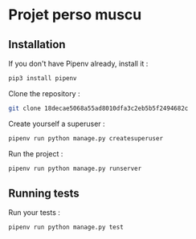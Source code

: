 # Projet perso muscu

## Installation

If you don't have Pipenv already, install it :
```bash
pip3 install pipenv
```

Clone the repository :
```bash
git clone 18decae5068a55ad8010dfa3c2eb5b5f2494682c
```

Create yourself a superuser :
```bash
pipenv run python manage.py createsuperuser
```

Run the project :
```bash
pipenv run python manage.py runserver
```


## Running tests

Run your tests :
```bash
pipenv run python manage.py test
```
